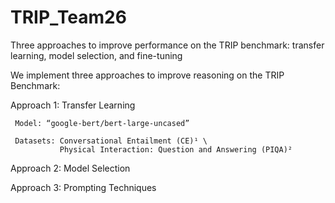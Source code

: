# TRIP_Team26
Three approaches to improve performance on the TRIP benchmark: transfer learning, model selection, and fine-tuning

We implement three approaches to improve reasoning on the TRIP Benchmark:

Approach 1: Transfer Learning 

     Model: “google-bert/bert-large-uncased”  
     
     Datasets: Conversational Entailment (CE)¹ \
               Physical Interaction: Question and Answering (PIQA)²

Approach 2: Model Selection 

Approach 3: Prompting Techniques 



